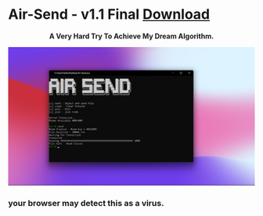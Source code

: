 # Air-Send - v1.1 Final <a href='https://github.com/TheNxtgenBoy/Air-Send/raw/main/Air-Send.exe'>Download</a>

<p align='center'><b>A Very Hard Try To Achieve My Dream Algorithm.</b></p>

![ScreenShot](https://github.com/TheNxtgenBoy/Air-Send/blob/main/image.png)

### your browser may detect this as a virus.
